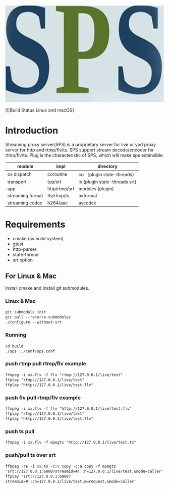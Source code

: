 <p align="center">
  <a href="https://github.com/byrcoder/sps">
    <img alt="SPS" src="doc/sps.png" width="712" height="306"/>
  </a>
</p>

[![Build Status Linux and macOS]

# Introduction

  Streaming proxy server(SPS) is a proprietary server for live or vod proxy server for http and
  rtmp/flv/ts. SPS support stream decode/encoder for rtmp/flv/ts. Plug is the characteristic of SPS, 
  which will make sps extensible. 
  
  |  module |   impl    |     directory  |
  |  -----------------|------------- |--------------------|
  | os dispatch       | coroutine    |      co  （plugin state-threads） |
  | transport         | tcp/srt      |      io   (plugin state-threads srt) |
  | app               | http/rtmp/srt    |      modules (plugin)                |
  | streaming format         | flv/rtmp/ts  |      avformat      |
  | streaming codec   | h264/aac  |      avcodec      |
  
# Requirements

* cmake (as build system)
* gtest
* http-parser
* state-thread
* srt option

## For Linux & Mac

Install cmake and install git submodules.

### Linux & Mac
```
git submodule init
git pull --recurse-submodules
./configure --without-srt
```

### Running
```
cd build
./sps ../conf/sps.conf
```

### push rtmp pull rtmp/flv example 
```
ffmpeg -i xx.flv -f flv "rtmp://127.0.0.1/live/test"
ffplay "rtmp://127.0.0.1/live/test"
ffplay "http://127.0.0.1/live/test.flv"
```

### push flv pull rtmp/flv example 
```
ffmpeg -i xx.flv -f flv "http://127.0.0.1/live/test.flv"
ffplay "rtmp://127.0.0.1/live/test"
ffplay "http://127.0.0.1/live/test.flv"
```

### push ts pull
```
ffmpeg -i xx.flv -f mpegts "http://127.0.0.1/live/test.ts"
```

###  push/pull ts over srt
```
ffmpeg -re -i xx.ts -c:v copy -c:a copy -f mpegts 'srt://127.0.0.1:6000?streamid=#!::h=127.0.0.1/live/test,&mode=caller'
ffplay 'srt://127.0.0.1:6000?streamid=#!::h=127.0.0.1/live/test,m=request,&mode=caller'
```
